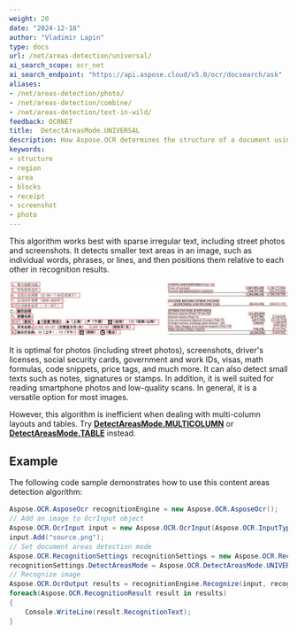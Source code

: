```yaml
---
weight: 20
date: "2024-12-18"
author: "Vladimir Lapin"
type: docs
url: /net/areas-detection/universal/
ai_search_scope: ocr_net
ai_search_endpoint: "https://api.aspose.cloud/v5.0/ocr/docsearch/ask"
aliases:
- /net/areas-detection/photo/
- /net/areas-detection/combine/
- /net/areas-detection/text-in-wild/
feedback: OCRNET
title:  DetectAreasMode.UNIVERSAL
description: How Aspose.OCR determines the structure of a document using the DetectAreasMode.UNIVERSAL algorithm.
keywords:
- structure
- region
- area
- blocks
- receipt
- screenshot
- photo
---
```


This algorithm works best with sparse irregular text, including street photos and screenshots. It detects smaller text areas in an image, such as individual words, phrases, or lines, and then positions them relative to each other in recognition results.

![DetectAreasMode.UNIVERSAL algorithm](taa.png)

It is optimal for photos (including street photos), screenshots, driver's licenses, social security cards, government and work IDs, visas, math formulas, code snippets, price tags, and much more. It can also detect small texts such as notes, signatures or stamps. In addition, it is well suited for reading smartphone photos and low-quality scans. In general, it is a versatile option for most images.

However, this algorithm is inefficient when dealing with multi-column layouts and tables. Try [**DetectAreasMode.MULTICOLUMN**](/ocr/net/areas-detection/multicolumn/) or [**DetectAreasMode.TABLE**](/ocr/net/areas-detection/table/) instead.

## Example

The following code sample demonstrates how to use this content areas detection algorithm:

```csharp
Aspose.OCR.AsposeOcr recognitionEngine = new Aspose.OCR.AsposeOcr();
// Add an image to OcrInput object
Aspose.OCR.OcrInput input = new Aspose.OCR.OcrInput(Aspose.OCR.InputType.SingleImage);
input.Add("source.png");
// Set document areas detection mode
Aspose.OCR.RecognitionSettings recognitionSettings = new Aspose.OCR.RecognitionSettings();
recognitionSettings.DetectAreasMode = Aspose.OCR.DetectAreasMode.UNIVERSAL;
// Recognize image
Aspose.OCR.OcrOutput results = recognitionEngine.Recognize(input, recognitionSettings);
foreach(Aspose.OCR.RecognitionResult result in results)
{
	Console.WriteLine(result.RecognitionText);
}
```
